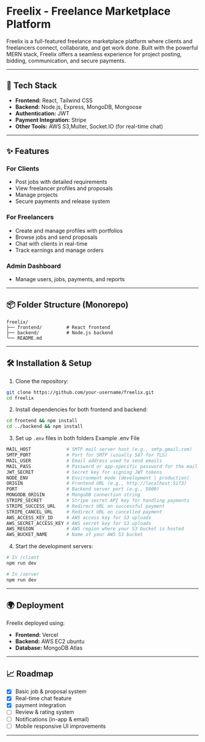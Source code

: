 # Freelix - Freelance Marketplace Platform

Freelix is a full-featured freelance marketplace platform where clients and freelancers connect, collaborate, and get work done. Built with the powerful MERN stack, Freelix offers a seamless experience for project posting, bidding, communication, and secure payments.

---

## 🚀 Tech Stack

-   **Frontend:** React, Tailwind CSS
-   **Backend:** Node.js, Express, MongoDB, Mongoose
-   **Authentication:** JWT
-   **Payment Integration:** Stripe
-   **Other Tools:** AWS S3,Multer, Socket.IO (for real-time chat)

---

## ✨ Features

### For Clients

-   Post jobs with detailed requirements
-   View freelancer profiles and proposals
-   Manage projects
-   Secure payments and release system

### For Freelancers

-   Create and manage profiles with portfolios
-   Browse jobs and send proposals
-   Chat with clients in real-time
-   Track earnings and manage orders

### Admin Dashboard

-   Manage users, jobs, payments, and reports

---

## 📦 Folder Structure (Monorepo)

```
freelix/
├── frontend/         # React frontend
├── backend/          # Node.js backend
└── README.md
```

---

## 🛠️ Installation & Setup

1. Clone the repository:

```bash
git clone https://github.com/your-username/freelix.git
cd freelix
```

2. Install dependencies for both frontend and backend:

```bash
cd frontend && npm install
cd ../backend && npm install
```

3. Set up `.env` files in both folders
   Example .env File
```bash
MAIL_HOST             # SMTP mail server host (e.g., smtp.gmail.com)
SMTP_PORT             # Port for SMTP (usually 587 for TLS)
MAIL_USER             # Email address used to send emails
MAIL_PASS             # Password or app-specific password for the mail account
JWT_SECRET            # Secret key for signing JWT tokens
NODE_ENV              # Environment mode (development | production)
ORIGIN                # Frontend URL (e.g., http://localhost:5173)
PORT                  # Backend server port (e.g., 5000)
MONGODB_ORIGIN        # MongoDB connection string
STRIPE_SECRET         # Stripe secret API key for handling payments
STRIPE_SUCCESS_URL    # Redirect URL on successful payment
STRIPE_CANCEL_URL     # Redirect URL on cancelled payment
AWS_ACCESS_KEY_ID     # AWS access key for S3 uploads
AWS_SECRET_ACCESS_KEY # AWS secret key for S3 uploads
AWS_REGION            # AWS region where your S3 bucket is hosted
AWS_BUCKET_NAME       # Name of your AWS S3 bucket

```

4. Start the development servers:

```bash
# In /client
npm run dev

# In /server
npm run dev
```

---

## 🌍 Deployment

Freelix deployed using:

-   **Frontend:** Vercel
-   **Backend:** AWS EC2 ubuntu
-   **Database:** MongoDB Atlas

---

## 📈 Roadmap

-   [x] Basic job & proposal system
-   [x] Real-time chat feature
-   [x] payment integration
-   [ ] Review & rating system
-   [ ] Notifications (in-app & email)
-   [ ] Mobile responsive UI improvements

---
